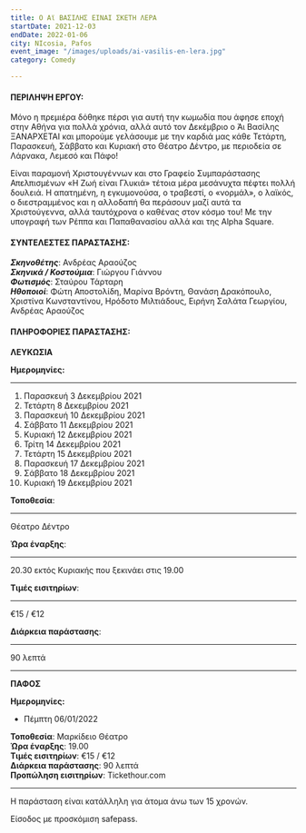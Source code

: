 ```yaml
---
title: Ο Αϊ ΒΑΣΙΛΗΣ ΕΙΝΑΙ ΣΚΕΤΗ ΛΕΡΑ
startDate: 2021-12-03
endDate: 2022-01-06
city: NIcosia, Pafos
event_image: "/images/uploads/ai-vasilis-en-lera.jpg"
category: Comedy

---
```

#### ΠΕΡΙΛΗΨΗ ΕΡΓΟΥ:

Μόνο η πρεμιέρα δόθηκε πέρσι για αυτή την κωμωδία που άφησε εποχή στην Αθήνα για πολλά χρόνια, αλλά αυτό τον Δεκέμβριο ο Άι Βασίλης ΞΑΝΑΡΧΕΤΑΙ και μπορούμε γελάσουμε με την καρδιά μας κάθε Τετάρτη, Παρασκευή, Σάββατο και Κυριακή στο Θέατρο Δέντρο, με περιοδεία σε Λάρνακα, Λεμεσό και Πάφο!

Είναι παραμονή Χριστουγέννων και στο Γραφείο Συμπαράστασης Απελπισμένων «Η Ζωή είναι Γλυκιά» τέτοια μέρα μεσάνυχτα πέφτει πολλή δουλειά. Η απατημένη, η εγκυμονούσα, ο τραβεστί, ο «νορμάλ», ο λαϊκός, ο διεστραμμένος και η αλλοδαπή θα περάσουν μαζί αυτά τα Χριστούγεννα, αλλά ταυτόχρονα ο καθένας στον κόσμο του! Με την υπογραφή των Ρέππα και Παπαθανασίου αλλά και της Alpha Square.

#### ΣΥΝΤΕΛΕΣΤΕΣ ΠΑΡΑΣΤΑΣΗΣ:

**_Σκηνοθέτης_**: Ανδρέας Αραούζος  
**_Σκηνικά / Κοστούμια_**: Γιώργου Γιάννου  
**_Φωτισμός_**: Σταύρου Τάρταρη  
**_Ηθοποιοί_**: Φώτη Αποστολίδη, Μαρίνα Βρόντη, Θανάση Δρακόπουλο, Χριστίνα Κωνσταντίνου, Ηρόδοτο Μιλτιάδους, Ειρήνη Σαλάτα Γεωργίου, Ανδρέας Αραούζος

#### ΠΛΗΡΟΦΟΡΙΕΣ ΠΑΡΑΣΤΑΣΗΣ:

**ΛΕΥΚΩΣΙΑ**

**Ημερομηνίες:**

***

 1. Παρασκευή 3 Δεκεμβρίου 2021
 2. Τετάρτη 8 Δεκεμβρίου 2021
 3. Παρασκευή 10 Δεκεμβρίου 2021
 4. Σάββατο 11 Δεκεμβρίου 2021
 5. Κυριακή 12 Δεκεμβρίου 2021
 6. Τρίτη 14 Δεκεμβρίου 2021
 7. Τετάρτη 15 Δεκεμβρίου 2021
 8. Παρασκευή 17 Δεκεμβρίου 2021
 9. Σάββατο 18 Δεκεμβρίου 2021
10. Κυριακή 19 Δεκεμβρίου 2021

**Τοποθεσία**:

***

 Θέατρο Δέντρο  
  
**Ώρα έναρξης**:

***

 20.30 εκτός Κυριακής που ξεκινάει στις 19.00  
  
**Τιμές εισιτηρίων**:

***

 €15 / €12  
  
**Διάρκεια παράστασης**:

***

 90 λεπτά

***

**ΠΑΦΟΣ**

**Ημερομηνίες:**

* Πέμπτη 06/01/2022

**Τοποθεσία**: Μαρκίδειο Θέατρο  
**Ώρα έναρξης**: 19.00  
**Τιμές εισιτηρίων**: €15 / €12  
**Διάρκεια παράστασης**: 90 λεπτά  
**Προπώληση εισιτηρίων**: Tickethour.com

***

Η παράσταση είναι κατάλληλη για άτομα άνω των 15 χρονών.

Είσοδος με προσκόμιση safepass.